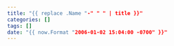 ```yaml
---
title: "{{ replace .Name "-" " " | title }}"
categories: []
tags: []
date: "{{ now.Format "2006-01-02 15:04:00 -0700" }}"
---
```

